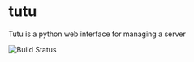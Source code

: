 # tutu

Tutu is a python web interface for managing a server

![Build Status](https://circleci.com/gh/tutu-management/tutu.svg?style=shield&circle-token=27776cd6fddab4e3325515b139065c197e9d3c3b)
